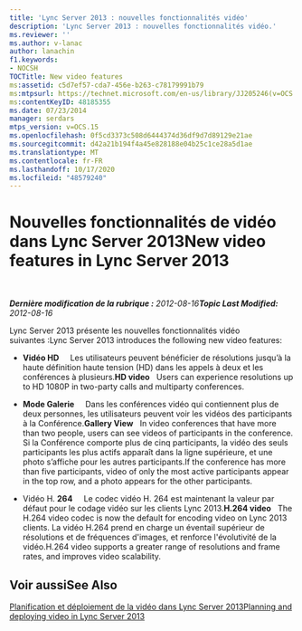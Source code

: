 ```yaml
---
title: 'Lync Server 2013 : nouvelles fonctionnalités vidéo'
description: 'Lync Server 2013 : nouvelles fonctionnalités vidéo.'
ms.reviewer: ''
ms.author: v-lanac
author: lanachin
f1.keywords:
- NOCSH
TOCTitle: New video features
ms:assetid: c5d7ef57-cda7-456e-b263-c78179991b79
ms:mtpsurl: https://technet.microsoft.com/en-us/library/JJ205246(v=OCS.15)
ms:contentKeyID: 48185355
ms.date: 07/23/2014
manager: serdars
mtps_version: v=OCS.15
ms.openlocfilehash: 0f5cd3373c508d6444374d36df9d7d89129e21ae
ms.sourcegitcommit: d42a21b194f4a45e828188e04b25c1ce28a5d1ae
ms.translationtype: MT
ms.contentlocale: fr-FR
ms.lasthandoff: 10/17/2020
ms.locfileid: "48579240"
---
```

# <a name="new-video-features-in-lync-server-2013"></a><span data-ttu-id="a0c24-103">Nouvelles fonctionnalités de vidéo dans Lync Server 2013</span><span class="sxs-lookup"><span data-stu-id="a0c24-103">New video features in Lync Server 2013</span></span>

<div data-xmlns="http://www.w3.org/1999/xhtml">

<div class="topic" data-xmlns="http://www.w3.org/1999/xhtml" data-msxsl="urn:schemas-microsoft-com:xslt" data-cs="https://msdn.microsoft.com/">

<div data-asp="https://msdn2.microsoft.com/asp">



</div>

<div id="mainSection">

<div id="mainBody">

<span> </span>

<span data-ttu-id="a0c24-104">_**Dernière modification de la rubrique :** 2012-08-16_</span><span class="sxs-lookup"><span data-stu-id="a0c24-104">_**Topic Last Modified:** 2012-08-16_</span></span>

<span data-ttu-id="a0c24-105">Lync Server 2013 présente les nouvelles fonctionnalités vidéo suivantes :</span><span class="sxs-lookup"><span data-stu-id="a0c24-105">Lync Server 2013 introduces the following new video features:</span></span>

  - <span data-ttu-id="a0c24-106">**Vidéo HD**     Les utilisateurs peuvent bénéficier de résolutions jusqu’à la haute définition haute tension (HD) dans les appels à deux et les conférences à plusieurs.</span><span class="sxs-lookup"><span data-stu-id="a0c24-106">**HD video**   Users can experience resolutions up to HD 1080P in two-party calls and multiparty conferences.</span></span>

  - <span data-ttu-id="a0c24-107">**Mode Galerie**     Dans les conférences vidéo qui contiennent plus de deux personnes, les utilisateurs peuvent voir les vidéos des participants à la Conférence.</span><span class="sxs-lookup"><span data-stu-id="a0c24-107">**Gallery View**   In video conferences that have more than two people, users can see videos of participants in the conference.</span></span> <span data-ttu-id="a0c24-108">Si la Conférence comporte plus de cinq participants, la vidéo des seuls participants les plus actifs apparaît dans la ligne supérieure, et une photo s’affiche pour les autres participants.</span><span class="sxs-lookup"><span data-stu-id="a0c24-108">If the conference has more than five participants, video of only the most active participants appear in the top row, and a photo appears for the other participants.</span></span>

  - <span data-ttu-id="a0c24-109">Vidéo H. **264**     Le codec vidéo H. 264 est maintenant la valeur par défaut pour le codage vidéo sur les clients Lync 2013.</span><span class="sxs-lookup"><span data-stu-id="a0c24-109">**H.264 video**   The H.264 video codec is now the default for encoding video on Lync 2013 clients.</span></span> <span data-ttu-id="a0c24-110">La vidéo H.264 prend en charge un éventail supérieur de résolutions et de fréquences d'images, et renforce l'évolutivité de la vidéo.</span><span class="sxs-lookup"><span data-stu-id="a0c24-110">H.264 video supports a greater range of resolutions and frame rates, and improves video scalability.</span></span>

<div>

## <a name="see-also"></a><span data-ttu-id="a0c24-111">Voir aussi</span><span class="sxs-lookup"><span data-stu-id="a0c24-111">See Also</span></span>


[<span data-ttu-id="a0c24-112">Planification et déploiement de la vidéo dans Lync Server 2013</span><span class="sxs-lookup"><span data-stu-id="a0c24-112">Planning and deploying video in Lync Server 2013</span></span>](lync-server-2013-planning-and-deploying-video.md)  
  

</div>

</div>

<span> </span>

</div>

</div>

</div>

